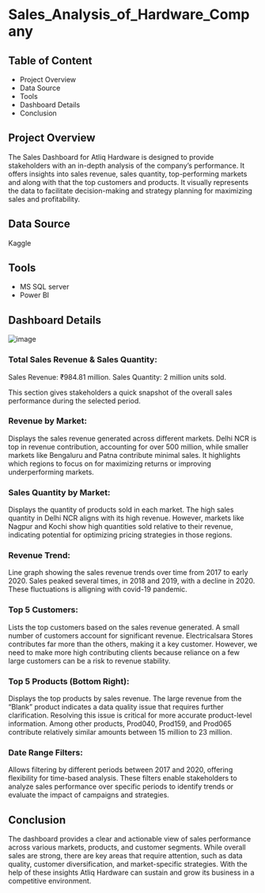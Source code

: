# Sales_Analysis_of_Hardware_Company
## Table of Content
- Project Overview
- Data Source
- Tools
- Dashboard Details
- Conclusion

## Project Overview
The Sales Dashboard for Atliq Hardware is designed to provide stakeholders with an in-depth analysis of the company’s performance. It offers insights into sales revenue, sales quantity, top-performing markets and along with that the top customers and products. It visually represents the data to facilitate decision-making and strategy planning for maximizing sales and profitability.

## Data Source
Kaggle

## Tools
- MS SQL server
- Power BI

## Dashboard Details

![image](https://github.com/user-attachments/assets/5a1d7db5-3ab3-4297-8d90-3436521f6c94)

### Total Sales Revenue & Sales Quantity:
Sales Revenue: ₹984.81 million.
Sales Quantity: 2 million units sold.

This section gives stakeholders a quick snapshot of the overall sales performance during the selected period.


### Revenue by Market:

Displays the sales revenue generated across different markets.
Delhi NCR is top in revenue contribution, accounting for over 500 million, while smaller markets like Bengaluru and Patna contribute minimal sales. It highlights which regions to focus on for maximizing returns or improving underperforming markets.

### Sales Quantity by Market:

Displays the quantity of products sold in each market.
The high sales quantity in Delhi NCR aligns with its high revenue. However, markets like Nagpur and Kochi show high quantities sold relative to their revenue, indicating potential for optimizing pricing strategies in those regions.

### Revenue Trend:

Line graph showing the sales revenue trends over time from 2017 to early 2020.
Sales peaked several times, in 2018 and 2019, with a decline in 2020. These fluctuations is alligning with covid-19 pandemic.

### Top 5 Customers:

Lists the top customers based on the sales revenue generated.
A small number of customers account for significant revenue. Electricalsara Stores contributes far more than the others, making it a key customer. However, we need to make more high contributing clients because  reliance on a few large customers can be a risk to revenue stability.

### Top 5 Products (Bottom Right):

Displays the top products by sales revenue.
The large revenue from the “Blank” product indicates a data quality issue that requires further clarification. Resolving this issue is critical for more accurate product-level information. Among other products, Prod040, Prod159, and Prod065 contribute relatively similar amounts between 15 million to 23 million.

### Date Range Filters:

Allows filtering by different periods between 2017 and 2020, offering flexibility for time-based analysis.
These filters enable stakeholders to analyze sales performance over specific periods to identify trends or evaluate the impact of campaigns and strategies.

## Conclusion
The dashboard provides a clear and actionable view of sales performance across various markets, products, and customer segments. While overall sales are strong, there are key areas that require attention, such as data quality, customer diversification, and market-specific strategies. With the help of these insights Atliq Hardware can sustain and grow its business in a competitive environment.
